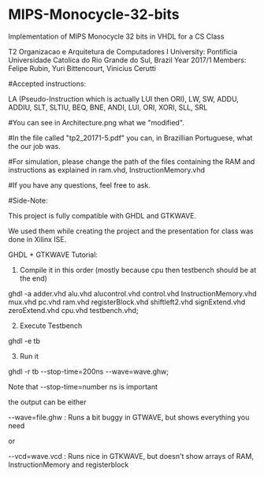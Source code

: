 # MIPS-Monocycle-32-bits
Implementation of MIPS Monocycle 32 bits in VHDL for a CS Class

T2 Organizacao e Arquitetura de Computadores I
University: Pontificia Universidade Catolica do Rio Grande do Sul, Brazil
Year 2017/1
Members: Felipe Rubin, Yuri Bittencourt, Vinicius Cerutti

#Accepted instructions:

LA (Pseudo-Instruction which is actually LUI then ORI),
LW, SW, ADDU, ADDIU, SLT, SLTIU, BEQ,
BNE, ANDI, LUI, ORI, XORI, SLL, SRL


#You can see in Architecture.png what we "modified".

#In the file called "tp2_20171-5.pdf" you can, in Brazillian Portuguese, what the our job was.

#For simulation, please change the path of the files containing the RAM and instructions as explained in
ram.vhd, InstructionMemory.vhd

#If you have any questions, feel free to ask.

#Side-Note:

This project is fully compatible with GHDL and GTKWAVE.

We used them while creating the project and the presentation for 
class was done in Xilinx ISE.

GHDL + GTKWAVE Tutorial:

1) Compile it in this order (mostly because cpu then testbench should be at the end)

ghdl -a adder.vhd alu.vhd alucontrol.vhd control.vhd InstructionMemory.vhd mux.vhd pc.vhd ram.vhd registerBlock.vhd shiftleft2.vhd signExtend.vhd zeroExtend.vhd cpu.vhd testbench.vhd;

2) Execute Testbench 

ghdl -e tb

3) Run it

ghdl -r tb --stop-time=200ns --wave=wave.ghw;

Note that 
--stop-time=number ns is important

the output can be either

--wave=file.ghw : Runs a bit buggy in GTWAVE, but shows everything you need

or 

--vcd=wave.vcd : Runs nice in GTKWAVE, but doesn't show arrays of RAM, InstructionMemory and registerblock


















